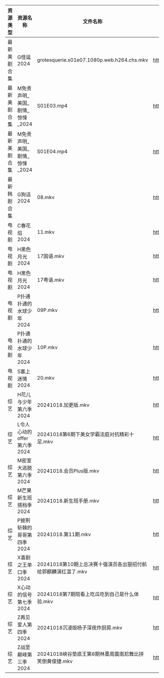 | 资源类型   | 资源名称                | 文件名称                                       | 分享链接                                 | 更新时间                |
| ------ | ------------------- | ------------------------------------------ | ------------------------------------ | ------------------- |
| 最新美剧合集 | G怪诞2024             | grotesquerie.s01e07.1080p.web.h264.chs.mkv | https://www.alipan.com/s/UUxhaQ5hxZq | 2024-10-18 00:05:19 |
| 最新美剧合集 | M免责声明_美国_剧情_惊悚_2024 | S01E03.mp4                                 | https://www.alipan.com/s/PZnzRpSK4Jw | 2024-10-18 12:05:43 |
| 最新美剧合集 | M免责声明_美国_剧情_惊悚_2024 | S01E04.mp4                                 | https://www.alipan.com/s/PZnzRpSK4Jw | 2024-10-18 12:05:42 |
| 最新韩剧合集 | G狗话2024             | 08.mkv                                     | https://www.alipan.com/s/h4QPAffesJn | 2024-10-18 12:05:24 |
| 电视剧    | C春花焰2024            | 11.mkv                                     | https://www.alipan.com/s/LUgAXFU2qtc | 2024-10-18 14:05:13 |
| 电视剧    | H黑色月光2024           | 17国语.mkv                                   | https://www.alipan.com/s/7pUm76Qoqso | 2024-10-18 14:05:32 |
| 电视剧    | H黑色月光2024           | 17粤语.mkv                                   | https://www.alipan.com/s/7pUm76Qoqso | 2024-10-18 14:05:31 |
| 电视剧    | P扑通扑通的水球少年2024      | 09P.mkv                                    | https://www.alipan.com/s/FVaXTH8jd5a | 2024-10-18 14:05:50 |
| 电视剧    | P扑通扑通的水球少年2024      | 10P.mkv                                    | https://www.alipan.com/s/FVaXTH8jd5a | 2024-10-18 14:05:50 |
| 电视剧    | S塞上迷情2024           | 20.mkv                                     | https://www.alipan.com/s/hweF2uo2WDH | 2024-10-18 14:06:07 |
| 综艺     | H花儿与少年第六季2024       | 20241018.加更版.mkv                           | https://www.alipan.com/s/etrBePtYsJ7 | 2024-10-18 14:06:40 |
| 综艺     | L令人心动的offer第六季2024  | 20241018第6期下美女学霸法庭对抗精彩十足.mkv               | https://www.alipan.com/s/wF4mBRf7vAS | 2024-10-18 14:06:47 |
| 综艺     | M密室大逃脱第六季2024       | 20241018.会员Plus版.mkv                       | https://www.alipan.com/s/3F599jmMJTn | 2024-10-18 14:06:51 |
| 综艺     | M芒果新生班搭档季2024       | 20241018.新生班手册.mkv                         | https://www.alipan.com/s/xnGaC7WzgLK | 2024-10-18 14:07:01 |
| 综艺     | P披荆斩棘的哥哥第四季2024     | 20241018.第11期.mkv                          | https://www.alipan.com/s/94NT9iGe94e | 2024-10-18 16:07:09 |
| 综艺     | X喜剧之王单口季2024        | 20241018第10期上总决赛十强演员各出狠招付航给郭麒麟演红温了.mkv     | https://www.alipan.com/s/6bB6eDj37Y6 | 2024-10-18 16:07:51 |
| 综艺     | X心动的信号第七季2024       | 20241018第7期陪看上吃瓜吃到自己是什么体验.mkv              | https://www.alipan.com/s/wQqfQxMS8Sx | 2024-10-18 14:08:02 |
| 综艺     | Z再见爱人第四季2024        | 20241018沉浸版杨子深夜炸厨房.mkv                     | https://www.alipan.com/s/js8zJ9enmDc | 2024-10-18 16:08:03 |
| 综艺     | Z战至巅峰第三季2024        | 20241018峡谷垫底王第8期林墨周震南尬舞比拼笑倒黄俊捷.mkv         | https://www.alipan.com/s/5yE689QzaiL | 2024-10-18 14:08:15 |
